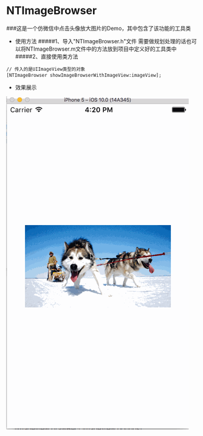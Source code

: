 # NTImageBrowser
###这是一个仿微信中点击头像放大图片的Demo，其中包含了该功能的工具类

* 使用方法
#####1、导入"NTImageBrowser.h"文件
需要做规划处理的话也可以将NTImageBrowser.m文件中的方法放到项目中定义好的工具类中
#####2、直接使用类方法

```
// 传入的是UIImageView类型的对象
[NTImageBrowser showImageBrowserWithImageView:imageView];

```

* 效果展示

![示意图](示意图.gif)

